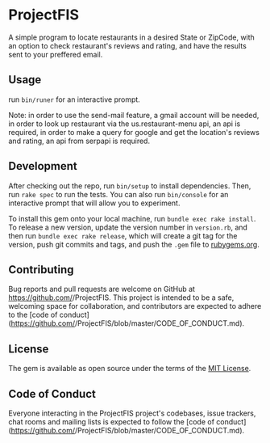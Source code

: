 # ProjectFIS

A simple program to locate restaurants in a desired State or ZipCode,
with an option to check restaurant's reviews and rating, and have the results sent to your preffered email.


## Usage

run `bin/runer` for an interactive prompt.

Note:
in order to use the send-mail feature, a gmail account will be needed,
in order to look up restaurant via the us.restaurant-menu api, an api is required,
in order to make a query for google and get the location's reviews and rating, an api from serpapi is required.

## Development

After checking out the repo, run `bin/setup` to install dependencies. Then, run `rake spec` to run the tests. You can also run `bin/console` for an interactive prompt that will allow you to experiment.

To install this gem onto your local machine, run `bundle exec rake install`. To release a new version, update the version number in `version.rb`, and then run `bundle exec rake release`, which will create a git tag for the version, push git commits and tags, and push the `.gem` file to [rubygems.org](https://rubygems.org).

## Contributing

Bug reports and pull requests are welcome on GitHub at https://github.com/<github username>/ProjectFIS. This project is intended to be a safe, welcoming space for collaboration, and contributors are expected to adhere to the [code of conduct](https://github.com/<github username>/ProjectFIS/blob/master/CODE_OF_CONDUCT.md).


## License

The gem is available as open source under the terms of the [MIT License](https://opensource.org/licenses/MIT).

## Code of Conduct

Everyone interacting in the ProjectFIS project's codebases, issue trackers, chat rooms and mailing lists is expected to follow the [code of conduct](https://github.com/<github username>/ProjectFIS/blob/master/CODE_OF_CONDUCT.md).
